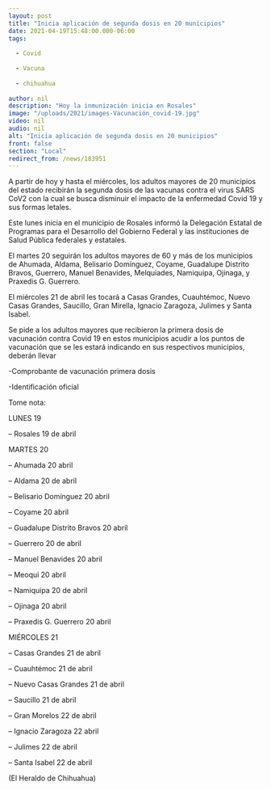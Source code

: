 ```yaml
---
layout: post
title: "Inicia aplicación de segunda dosis en 20 municipios"
date: 2021-04-19T15:48:00.000-06:00
tags:
  
  - Covid
  
  - Vacuna
  
  - chihuahua
  
author: nil
description: "Hoy la inmunización inicia en Rosales"
image: "/uploads/2021/images-Vacunación_covid-19.jpg"
video: nil
audio: nil
alt: "Inicia aplicación de segunda dosis en 20 municipios"
front: false
section: "Local"
redirect_from: /news/183951
---
```


A partir de hoy y hasta el miércoles, los adultos mayores de 20 municipios del estado recibirán la segunda dosis de las vacunas contra el virus SARS CoV2 con la cual se busca disminuir el impacto de la enfermedad Covid 19 y sus formas letales.

Este lunes inicia en el municipio de Rosales informó la Delegación Estatal de Programas para el Desarrollo del Gobierno Federal y las instituciones de Salud Pública federales y estatales.

El martes 20 seguirán los adultos mayores de 60 y más de los municipios de Ahumada, Aldama, Belisario Domínguez, Coyame, Guadalupe Distrito Bravos, Guerrero, Manuel Benavides, Melquiades, Namiquipa, Ojinaga, y Praxedis G. Guerrero.

El miércoles 21 de abril les tocará a Casas Grandes, Cuauhtémoc, Nuevo Casas Grandes, Saucillo, Gran Mirella, Ignacio Zaragoza, Julimes y Santa Isabel.

Se pide a los adultos mayores que recibieron la primera dosis de vacunación contra Covid 19 en estos municipios acudir a los puntos de vacunación que se les estará indicando en sus respectivos municipios, deberán llevar

-Comprobante de vacunación primera dosis

-Identificación oficial

Tome nota:

LUNES 19

– Rosales 19 de abril

MARTES 20

– Ahumada 20 abril

– Aldama 20 de abril

– Belisario Domínguez 20 abril

– Coyame 20 abril

– Guadalupe Distrito Bravos 20 abril

– Guerrero 20 de abril

– Manuel Benavides 20 abril

– Meoqui 20 abril

– Namiquipa 20 de abril

– Ojinaga 20 abril

– Praxedis G. Guerrero 20 abril

MIÉRCOLES 21

– Casas Grandes 21 de abril

– Cuauhtémoc 21 de abril

– Nuevo Casas Grandes 21 de abril

– Saucillo 21 de abril

– Gran Morelos 22 de abril

– Ignacio Zaragoza 22 abril

– Julimes 22 de abril

– Santa Isabel 22 de abril

(El Heraldo de Chihuahua)